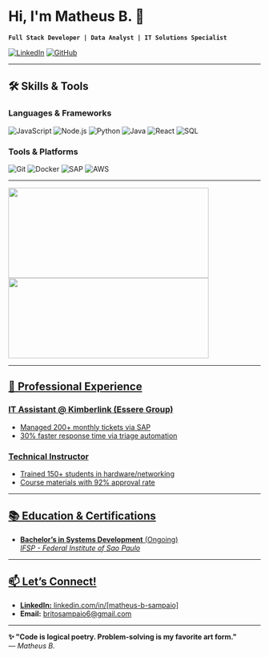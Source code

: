 # Hi, I'm Matheus B. 👋

**`Full Stack Developer | Data Analyst | IT Solutions Specialist`**

[![LinkedIn](https://img.shields.io/badge/LinkedIn-%230077B5?style=flat&logo=linkedin)](https://www.linkedin.com/in/matheus-b-sampaio)
[![GitHub](https://img.shields.io/github/followers/MBritoS19?label=Follow&style=social)](https://github.com/MBritoS19)
<!-- ![Visitor Counter](https://visitor-badge.glitch.me/badge?page_id=[your-user].[your-repo]) -->
---

## 🛠️ Skills & Tools

### **Languages & Frameworks**
![JavaScript](https://img.shields.io/badge/-JavaScript-F7DF1E?logo=javascript&logoColor=black)
![Node.js](https://img.shields.io/badge/-Node.js-339933?logo=node.js&logoColor=white)
![Python](https://img.shields.io/badge/-Python-3776AB?logo=python&logoColor=white)
![Java](https://img.shields.io/badge/-Java-007396?logo=java&logoColor=white)
![React](https://img.shields.io/badge/-React-61DAFB?logo=react&logoColor=black)
![SQL](https://img.shields.io/badge/-SQL-4479A1?logo=mysql&logoColor=white)

### **Tools & Platforms**
![Git](https://img.shields.io/badge/-Git-F05032?logo=git&logoColor=white)
![Docker](https://img.shields.io/badge/-Docker-2496ED?logo=docker&logoColor=white)
![SAP](https://img.shields.io/badge/-SAP-0FAAFF?logo=sap&logoColor=white)
![AWS](https://img.shields.io/badge/-AWS-232F3E?logo=amazon-aws&logoColor=white)

---

<div>
<a href="https://github.com/MBritoS19">
<img loading="lazy" height="180em" width="400em" src="https://github-readme-stats.vercel.app/api/top-langs/?username=MBritoS19&layout=compact&langs_count=7&theme=dracula"/>
<img loading="lazy" height="160em" width="400em" src="https://github-readme-stats.vercel.app/api?username=MBritoS19&show_icons=true&theme=dracula&include_all_commits=true&count_private=true"/>
</div>

<!-- ---
## 🚀 Featured Projects

| Project | Technologies | Status | Link |
|---------|-------------|--------|------|
| **Academic Management System** | Java, React, MySQL | ✅ Completed | [Repo](#) |
| **E-commerce Payment API** | Node.js, PostgreSQL | 🚧 In Progress | [Demo](#) |
| **Real-Time Sales Analytics** | Python, Pandas, Power BI | 📊 Active | [Report](#) |
-->
---

## 💼 Professional Experience

### **IT Assistant** @ Kimberlink (Essere Group)
- Managed 200+ monthly tickets via SAP
- 30% faster response time via triage automation

### **Technical Instructor** 
- Trained 150+ students in hardware/networking
- Course materials with 92% approval rate

---

## 📚 Education & Certifications
- **Bachelor’s in Systems Development** (Ongoing)  
  *IFSP - Federal Institute of Sao Paulo*  

<!-- - **Scrum Foundation Professional Certificate (SFPC)**  
  *CertiProf, 2023*
-->
---

## 📫 Let’s Connect!
- **LinkedIn:** [linkedin.com/in/[matheus-b-sampaio]](https://www.linkedin.com/in/matheus-b-sampaio/)
- **Email:** [britosampaio6@gmail.com](mailto:britosampaio6@gmail.com)
<!-- - **Upwork:** [My Freelance Profile](#) -->

---

**✨ "Code is logical poetry. Problem-solving is my favorite art form."**  
*— Matheus B.*
